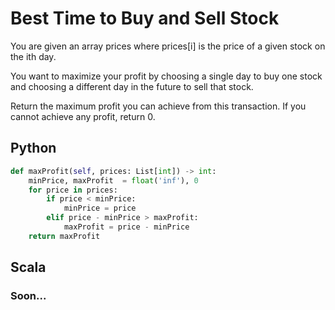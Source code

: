 # Best Time to Buy and Sell Stock

You are given an array prices where prices[i] is the price of a given stock on the ith day.

You want to maximize your profit by choosing a single day to buy one stock and choosing a different day in the future to sell that stock.

Return the maximum profit you can achieve from this transaction. If you cannot achieve any profit, return 0.

## Python

```python
def maxProfit(self, prices: List[int]) -> int:
    minPrice, maxProfit  = float('inf'), 0
    for price in prices:
        if price < minPrice:
            minPrice = price
        elif price - minPrice > maxProfit:
            maxProfit = price - minPrice
    return maxProfit
```

## Scala
### Soon...